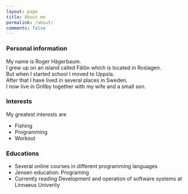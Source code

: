 ```yaml
---
layout: page
title: About me
permalink: /about/
comments: false
---
```


### Personal information
My name is Roger Hägerbaum.  
I grew up on an island called Fälön which is located in Roslagen.  
But when I started school I moved to Uppsla.  
After that I have lived in several places in Sweden.  
I now live in Grillby together with my wife and a small son.  

### Interests
My greatest interests are
* Fishing
* Programming
* Workout


### Educations
* Several online courses in different programming languages
* Jensen education: Programing
* Currently reading Development and operation of software systems at Linnaeus Univerity
